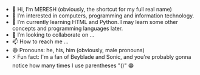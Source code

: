 - 👋 Hi, I’m MERESH (obviously, the shortcut for my full real name)
- 👀 I’m interested in computers, programming and information technology.
- 🌱 I’m currently learning HTML and Python. I may learn some other concepts and programming languages later.
- 💞️ I’m looking to collaborate on ...
- 📫 How to reach me ...
- 😄 Pronouns: he, his, him (obviously, male pronouns)
- ⚡ Fun fact: I'm a fan of Beyblade and Sonic, and you're probably gonna notice how many times I use parentheses "()" 😁 

<!---
MERESH56/MERESH56 is a ✨ special ✨ repository because its `README.md` (this file) appears on your GitHub profile.
You can click the Preview link to take a look at your changes.
--->
